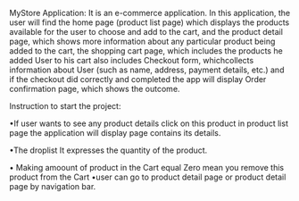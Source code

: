 MyStore Application: 
It is an e-commerce application. In this application,
 the user will find the home page (product list page) which displays the products
 available for the user to choose and add to the cart, and the product detail page,
 which shows more information about any particular product being added to the cart,
 the shopping cart page, which includes the products he added User to his cart also
 includes Checkout form, whichcollects information about User (such as name, address,
 payment details, etc.) and if the checkout did correctly and completed the app will
 display Order confirmation page, which shows the outcome.

Instruction to start the project:

•If user wants to see any product details click on this product in product list page
 the application will display page contains its details.

•The droplist It expresses the quantity of the product.

• Making amoount of product in the Cart equal Zero mean you remove this product from the Cart
•user can go to product detail page or  product detail page by navigation bar.
